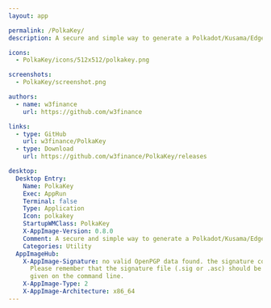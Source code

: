 ```yaml
---
layout: app

permalink: /PolkaKey/
description: A secure and simple way to generate a Polkadot/Kusama/Edgeware address

icons:
  - PolkaKey/icons/512x512/polkakey.png

screenshots:
  - PolkaKey/screenshot.png

authors:
  - name: w3finance
    url: https://github.com/w3finance

links:
  - type: GitHub
    url: w3finance/PolkaKey
  - type: Download
    url: https://github.com/w3finance/PolkaKey/releases

desktop:
  Desktop Entry:
    Name: PolkaKey
    Exec: AppRun
    Terminal: false
    Type: Application
    Icon: polkakey
    StartupWMClass: PolkaKey
    X-AppImage-Version: 0.8.0
    Comment: A secure and simple way to generate a Polkadot/Kusama/Edgeware address
    Categories: Utility
  AppImageHub:
    X-AppImage-Signature: no valid OpenPGP data found. the signature could not be verified.
      Please remember that the signature file (.sig or .asc) should be the first file
      given on the command line.
    X-AppImage-Type: 2
    X-AppImage-Architecture: x86_64
---
```

